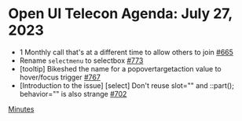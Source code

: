 # Open UI Telecon Agenda: July 27, 2023

- 1 Monthly call that's at a different time to allow others to join [#665](https://github.com/openui/open-ui/issues/665)
- Rename `selectmenu` to selectbox [#773](https://github.com/openui/open-ui/issues/773#issuecomment-1649976535)
- [tooltip] Bikeshed the name for a popovertargetaction value to hover/focus trigger [#767](https://github.com/openui/open-ui/issues/767#issuecomment-1634801385)
- [Introduction to the issue] [select] Don't reuse slot="" and ::part(); behavior="" is also strange [#702](https://github.com/openui/open-ui/issues/702)

[Minutes](https://www.w3.org/2023/07/27-openui-minutes.html)
